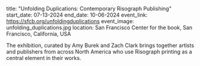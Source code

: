 title: "Unfolding Duplications: Contemporary Risograph Publishing"
start_date: 07-13-2024
end_date: 10-06-2024
event_link: https://sfcb.org/unfoldingduplications
event_image: unfolding_duplications.jpg
location: San Francisco Center for the book, San Francisco, California, USA

The exhibition, curated by Amy Burek and Zach Clark brings together artists and publishers from across North America who use Risograph printing as a central element in their works. 
